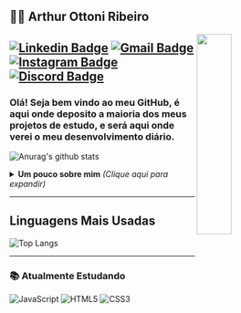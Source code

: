 ## :man_technologist: Arthur Ottoni Ribeiro

<a href="https://gifer.com/en/Dtf">
  <img align="right" src="https://media.giphy.com/media/KPoshFGwIOOpNtTOw3/giphy.gif" width=35% height=30% margin-top= 2rem />
</a>

[![Linkedin Badge](https://img.shields.io/badge/-Arthur.Ottoni-blue?style=flat-square&logo=Linkedin&logoColor=white&link=https://www.linkedin.com/in/arthur-ottoni-a62902207/)](https://www.linkedin.com/in/arthur-ottoni-a62902207/)
[![Gmail Badge](https://img.shields.io/badge/-Contato.Gmail-c14438?style=flat-square&logo=Gmail&logoColor=white&link=mailto:arthurottoniribeiro@gmail.com)](mailto:arthurottoniribeiro@gmail.com)
[![Instagram Badge](https://img.shields.io/badge/-ottoni.arthur-a43b9d?style=flat-square&logo=Instagram&logoColor=white&link=https://www.instagram.com/ottoni_arthur/)](https://www.instagram.com/ottoni_arthur/)
[![Discord Badge](https://img.shields.io/badge/-ArthurHydr-7289da?style=flat-square&logo=Discord&logoColor=white&link=https://www.instagram.com/ottoni_arthur/)](https://discordapp.com/users/392470976853442575/)
---

### Olá! Seja bem vindo ao meu GitHub, é aqui onde deposito a maioria dos meus projetos de estudo, e será aqui onde verei o meu desenvolvimento diário.

![Anurag's github stats](https://github-readme-stats.vercel.app/api?username=ArthurHydr&show_icons=true&theme=tokyonight)
<details>
<summary> <b> Um pouco sobre mim</b> <i>(Clique aqui para expandir)</i> </summary>

---

### 📖 Sobre mim
Meu nome é Arthur Ottoni Ribeiro, tenho 17 anos e sou estudante de "Segurança ofensiva" desde 2017. Atualmente estudo criação de aplicações web, utilizando as tecnologias: ReactJs, NodeJs, Javascript, Typescript. Também faço a parte do Back-end utilizando: Python, ruby, c, c++, c#.
</details>

---

## Linguagens Mais Usadas

<p align="center">
    
  ![Top Langs](https://github-readme-stats.vercel.app/api/top-langs/?username=ArthurHydr&layout=compact&theme=tokyonight)

</p>

---


### 📚 Atualmente Estudando 
![JavaScript](https://img.shields.io/badge/-JavaScript-F7B93E?style=flat-square&logo=javascript&logoColor=fff)
![HTML5](https://img.shields.io/badge/-HTML5-E34F26?style=flat-square&logo=html5&logoColor=white)
![CSS3](https://img.shields.io/badge/-CSS3-549FDE?style=flat-square&logo=css3&logoColor=white)

